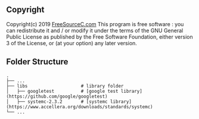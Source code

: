## Copyright
Copyright(c) 2019 [FreeSourceC.com](http://freesourcec.com/)
This program is free software : you can redistribute it and / or modify it under the terms of the GNU General Public License as published by the Free Software Foundation, either version 3 of the License, or (at your option) any later version.

## Folder Structure
    .
    ├── ...
    ├── libs                    # library folder
    │   ├── googletest          # [google test library](https://github.com/google/googletest)
    │   ├── systemc-2.3.2       # [systemc library](https://www.accellera.org/downloads/standards/systemc)
    └── ...